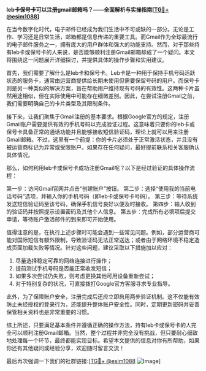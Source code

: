 **leb卡保号卡可以注册gmail邮箱吗？——全面解析与实操指南[[TG💪+ @esim1088](https://t.me/s/esim1088)]**

在当今数字化时代，电子邮件已经成为我们生活中不可或缺的一部分。无论是工作、学习还是日常生活，邮箱都是信息传递的重要工具。而Gmail作为全球最流行的电子邮件服务之一，拥有庞大的用户群体和强大的功能支持。然而，对于那些持有leb卡或保号卡的人来说，是否能够顺利注册Gmail邮箱却成了一个疑问。本文将围绕这一问题展开详细探讨，并提供具体的操作步骤和实用建议。

首先，我们需要了解什么是leb卡和保号卡。Leb卡是一种用于保持手机号码活跃状态的服务卡，通常由运营商提供给长期未使用但需要保留号码的用户。而保号卡则是另一种类似的解决方案，旨在帮助用户维持现有号码的有效性。这两种卡片虽然用途相似，但在实际使用中可能存在细微差别。因此，在尝试注册Gmail之前，我们需要明确自己的卡片类型及其限制条件。

接下来，让我们聚焦于Gmail注册的基本要求。根据Google官方的规定，注册Gmail账户需要提供有效的手机号码以完成验证过程。这意味着只要你的leb卡或保号卡具备正常的通话功能并且能够接收短信验证码，理论上就可以用来注册Gmail邮箱。不过，这里有一个前提：你的卡片必须处于正常激活状态，并且没有被运营商标记为异常或受限账户。如果存在任何疑问，最好提前联系相关客服确认具体情况。

那么，如何利用leb卡或保号卡成功注册Gmail呢？以下是经过验证的具体操作流程：

第一步：访问Gmail官网并点击“创建账户”按钮。
第二步：选择“使用我的当前电话号码”选项，并输入你的手机号码（即leb卡或保号卡号码）。
第三步：等待系统发送短信验证码至该号码，确保手机信号良好以便及时接收。
第四步：输入收到的验证码并按照提示设置密码及其他个人信息。
第五步：完成所有必填项后提交申请，等待账户激活邮件的到来即可开始使用。

值得注意的是，在执行上述步骤时可能会遇到一些常见问题。例如，部分运营商可能对国际短信有额外限制，导致验证码无法正常送达；或者由于网络环境不稳定造成页面加载失败等情况。针对这些问题，建议采取以下措施加以应对：

1. 尽量选择稳定可靠的网络连接进行操作；
2. 提前测试手机号码是否能正常收发短信；
3. 如果多次尝试仍失败，则考虑更换其他可用设备重新尝试；
4. 对于特别复杂的状况，可直接拨打Google官方客服寻求专业指导。

此外，为了保障账户安全，注册完成后还应立即启用两步验证机制。这不仅能有效防止未经授权的登录行为，还能提升整体账户安全性。同时，定期更新密码并妥善保管相关资料也是非常重要的习惯。

综上所述，只要满足基本条件并遵循正确的操作方法，持有leb卡或保号卡的人完全可以顺利注册Gmail邮箱。当然，整个过程并非完全没有挑战，但只要耐心细致地处理每一个环节，最终都能实现目标。希望本文提供的信息对你有所帮助，如果你还有其他疑问或经验分享，欢迎随时留言交流！

最后再次强调一下我们的社群链接:[[TG💪+ @esim1088](https://t.me/s/esim1088) ![Image](https://i.postimg.cc/4NQfJmqS/Snipaste-2025-05-13-00-14-12.png)]